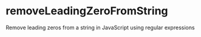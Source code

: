 # removeLeadingZeroFromString
Remove leading zeros from a string in JavaScript using regular expressions
